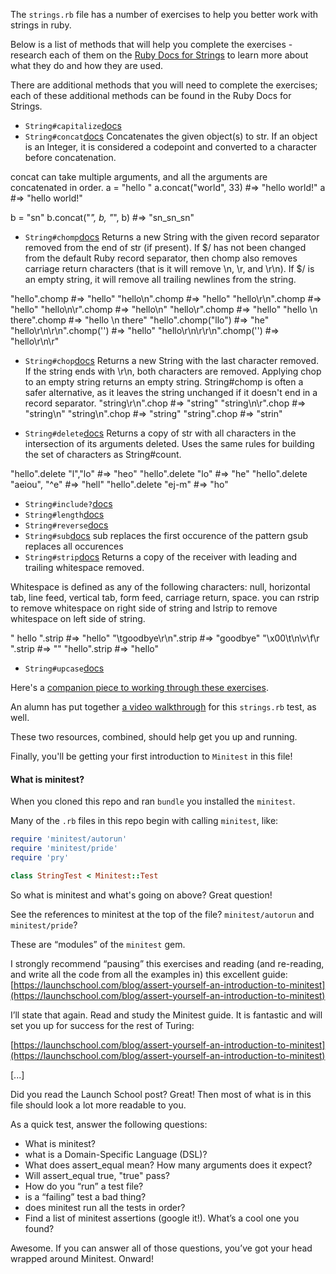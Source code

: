 The `strings.rb` file has a number of exercises to help you better work with strings in ruby.  

Below is a list of methods that will help you complete the exercises - research each of them on the [Ruby Docs for Strings](https://ruby-doc.org/core-2.6.5/String.html) to learn more about what they do and how they are used.

There are additional methods that you will need to complete the exercises; each of these additional methods can be found in the Ruby Docs for Strings.

* `String#capitalize`[docs](https://ruby-doc.org/core-2.6.5/String.html#method-i-capitalize)
* `String#concat`[docs](https://ruby-doc.org/core-2.6.5/String.html#method-i-concat)
Concatenates the given object(s) to str. If an object is an Integer, it is considered a codepoint and converted to a character before concatenation.

concat can take multiple arguments, and all the arguments are concatenated in order.
a = "hello "
a.concat("world", 33)      #=> "hello world!"
a                          #=> "hello world!"

b = "sn"
b.concat("_", b, "_", b)   #=> "sn_sn_sn"
* `String#chomp`[docs](https://ruby-doc.org/core-2.6.5/String.html#method-i-chomp)
Returns a new String with the given record separator removed from the end of str (if present). If $/ has not been changed from the default Ruby record separator, then chomp also removes carriage return characters (that is it will remove \n, \r, and \r\n). If $/ is an empty string, it will remove all trailing newlines from the string.

"hello".chomp      #=> "hello"
"hello\n".chomp    #=> "hello"
"hello\r\n".chomp  #=> "hello"
"hello\n\r".chomp  #=> "hello\n"
"hello\r".chomp    #=> "hello"
"hello \n there".chomp    #=> "hello \n there"
"hello".chomp("llo")      #=> "he"
"hello\r\n\r\n".chomp('') #=> "hello"
"hello\r\n\r\r\n".chomp('')  #=> "hello\r\n\r"
* `String#chop`[docs](https://ruby-doc.org/core-2.6.5/String.html#method-i-chop)
Returns a new String with the last character removed. If the string ends with \r\n, both characters are removed. Applying chop to an empty string returns an empty string. String#chomp is often a safer alternative, as it leaves the string unchanged if it doesn't end in a record separator.
"string\r\n".chop   #=> "string"
"string\n\r".chop   #=> "string\n"
"string\n".chop     #=> "string"
"string".chop       #=> "strin"

* `String#delete`[docs](https://ruby-doc.org/core-2.6.5/String.html#method-i-delete)
Returns a copy of str with all characters in the intersection of its arguments deleted. Uses the same rules for building the set of characters as String#count.

"hello".delete "l","lo"  #=> "heo"
"hello".delete "lo"      #=> "he"
"hello".delete "aeiou", "^e"                     #=> "hell"
"hello".delete "ej-m"    #=> "ho"
* `String#include?`[docs](https://ruby-doc.org/core-2.6.5/String.html#method-i-include-3F)
* `String#length`[docs](https://ruby-doc.org/core-2.6.5/String.html#method-i-length)
* `String#reverse`[docs](https://ruby-doc.org/core-2.6.5/String.html#method-i-reverse)
* `String#sub`[docs](https://ruby-doc.org/core-2.6.5/String.html#method-i-sub)
  sub replaces the first occurence of the pattern
  gsub replaces all occurences
* `String#strip`[docs](https://ruby-doc.org/core-2.6.5/String.html#method-i-strip)
Returns a copy of the receiver with leading and trailing whitespace removed.

Whitespace is defined as any of the following characters: null, horizontal tab, line feed, vertical tab, form feed, carriage return, space.
you can rstrip to remove whitespace on right side of string and lstrip to remove whitespace on left side of string.

"    hello    ".strip   #=> "hello"
"\tgoodbye\r\n".strip   #=> "goodbye"
"\x00\t\n\v\f\r ".strip #=> ""
"hello".strip           #=> "hello"
* `String#upcase`[docs](https://ruby-doc.org/core-2.6.5/String.html#method-i-upcase)

Here's a [companion piece to working through these exercises](https://josh.works/turing-backend-prep-02-first-tests-and-making-them-pass).

An alumn has put together [a video walkthrough](https://www.youtube.com/watch?v=BKqo2w0W7S0) for this `strings.rb` test, as well.

These two resources, combined, should help get you up and running.

Finally, you'll be getting your first introduction to `Minitest` in this file!

#### What is minitest?

When you cloned this repo and ran `bundle` you installed the `minitest`.  

Many of the `.rb` files in this repo begin with calling `minitest`, like:

```ruby
require 'minitest/autorun'
require 'minitest/pride'
require 'pry'

class StringTest < Minitest::Test
```
So what is minitest and what's going on above? Great question!

See the references to minitest at the top of the file? `minitest/autorun` and `minitest/pride`?

These are “modules” of the `minitest` gem.

I strongly recommend “pausing” this exercises and reading (and re-reading, and write all the code from all the examples in) this excellent guide: [https://launchschool.com/blog/assert-yourself-an-introduction-to-minitest](https://launchschool.com/blog/assert-yourself-an-introduction-to-minitest)

I’ll state that again. Read and study the Minitest guide. It is fantastic and will set you up for success for the rest of Turing:

[https://launchschool.com/blog/assert-yourself-an-introduction-to-minitest](https://launchschool.com/blog/assert-yourself-an-introduction-to-minitest)

[...]

Did you read the Launch School post? Great! Then most of what is in this file should look a lot more readable to you.

As a quick test, answer the following questions:

- What is minitest?
- what is a Domain-Specific Language (DSL)?
- What does assert_equal mean? How many arguments does it expect?
- Will assert_equal true, "true" pass?
- How do you “run” a test file?
- is a “failing” test a bad thing?
- does minitest run all the tests in order?
- Find a list of minitest assertions (google it!). What’s a cool one you found?

Awesome. If you can answer all of those questions, you’ve got your head wrapped around Minitest. Onward!
